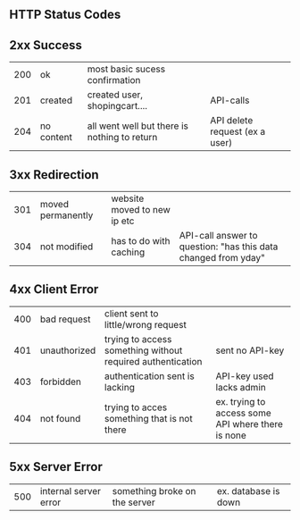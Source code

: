 ## HTTP Status Codes

## 2xx Success
| | | ||
|---|---|---|----|
|200|ok|most basic sucess confirmation |
|201|created|created user, shopingcart....|API-calls|
|204|no content|all went well but there is nothing to return|API delete request (ex a user)|

## 3xx Redirection
| | | ||
|---|---|---|----|
|301|moved permanently|website moved to new ip etc|
|304|not modified|has to do with caching|API-call answer to question: "has this data changed from yday"

## 4xx Client Error
| | | ||
|---|---|---|----|
|400|bad request|client sent to little/wrong request|
|401|unauthorized|trying to access something without required authentication|sent no API-key|
|403| forbidden| authentication sent is lacking |API-key used lacks admin|
|404|not found| trying to acces something that is not there|ex. trying to access some API where there is none|

## 5xx Server Error
| | | ||
|---|---|---|----|
|500|internal server error|something broke on the server| ex. database is down|
